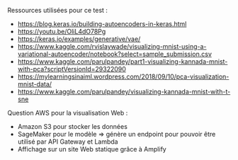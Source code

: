 Ressources utilisées pour ce test :

- https://blog.keras.io/building-autoencoders-in-keras.html
- https://youtu.be/OliL4dO78Pg
- https://keras.io/examples/generative/vae/
- https://www.kaggle.com/rvislaywade/visualizing-mnist-using-a-variational-autoencoder/notebook?select=sample_submission.csv
- https://www.kaggle.com/parulpandey/part1-visualizing-kannada-mnist-with-pca?scriptVersionId=29322090
- https://mylearningsinaiml.wordpress.com/2018/09/10/pca-visualization-mnist-data/
- https://www.kaggle.com/parulpandey/visualizing-kannada-mnist-with-t-sne


Question AWS pour la visualisation Web :
  - Amazon S3 pour stocker les données
  - SageMaker pour le modèle => génère un endpoint pour pouvoir être utilisé par API Gateway et Lambda
  - Affichage sur un site Web statique grâce à Amplify
  
